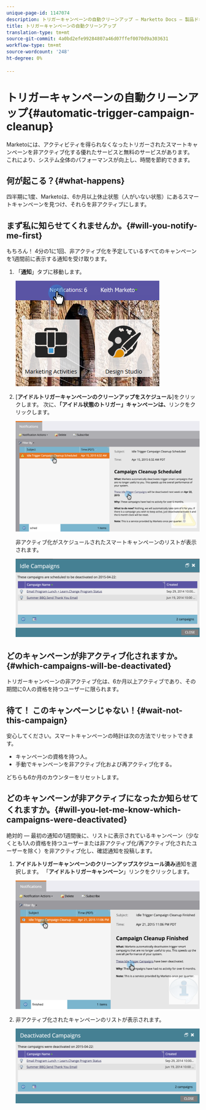```yaml
---
unique-page-id: 1147074
description: トリガーキャンペーンの自動クリーンアップ — Marketto Docs — 製品ドキュメント
title: トリガーキャンペーンの自動クリーンアップ
translation-type: tm+mt
source-git-commit: 4a0bd2efe99284807a46d07ffef0070d9a303631
workflow-type: tm+mt
source-wordcount: '248'
ht-degree: 0%

---
```



# トリガーキャンペーンの自動クリーンアップ{#automatic-trigger-campaign-cleanup}

Marketoには、アクティビティを得られなくなったトリガーされたスマートキャンペーンを非アクティブ化する優れたサービスと無料のサービスがあります。 これにより、システム全体のパフォーマンスが向上し、時間を節約できます。

## 何が起こる？{#what-happens}

四半期に1度、Marketoは、6か月以上休止状態（人がいない状態）にあるスマートキャンペーンを見つけ、それらを非アクティブにします。

## まず私に知らせてくれませんか。{#will-you-notify-me-first}

もちろん！ 4分の1に1回、非アクティブ化を予定しているすべてのキャンペーンを1週間前に表示する通知を受け取ります。

1. 「**通知**」タブに移動します。

   ![](assets/notifications.png)

1. [**アイドルトリガーキャンペーンのクリーンアップをスケジュール**]をクリックします。 次に、**「アイドル状態のトリガー」キャンペーンは、**&#x200B;リンクをクリックします。

   ![](assets/image2015-4-27-20-3a48-3a35.png)

   非アクティブ化がスケジュールされたスマートキャンペーンのリストが表示されます。

   ![](assets/image2015-4-27-20-3a35-3a29.png)

## どのキャンペーンが非アクティブ化されますか。{#which-campaigns-will-be-deactivated}

トリガーキャンペーンの非アクティブ化は、6か月以上アクティブであり、その期間に0人の資格を持つユーザーに限られます。

## 待て！ このキャンペーンじゃない！{#wait-not-this-campaign}

安心してください。スマートキャンペーンの時計は次の方法でリセットできます。

* キャンペーンの資格を持つ人。
* 手動でキャンペーンを非アクティブ化および再アクティブ化する。

どちらも6か月のカウンターをリセットします。

## どのキャンペーンが非アクティブになったか知らせてくれますか。{#will-you-let-me-know-which-campaigns-were-deactivated}

絶対的 — 最初の通知の1週間後に、リストに表示されているキャンペーン（少なくとも1人の資格を持つユーザーまたは非アクティブ化/再アクティブ化されたユーザーを除く）を非アクティブ化し、確認通知を投稿します。

1. **アイドルトリガーキャンペーンのクリーンアップスケジュール済み**&#x200B;通知を選択します。 「**アイドルトリガーキャンペーン**」リンクをクリックします。

   ![](assets/image2015-4-27-20-3a56-3a41.png)

1. 非アクティブ化されたキャンペーンのリストが表示されます。

   ![](assets/image2015-4-27-20-3a58-3a38.png)
